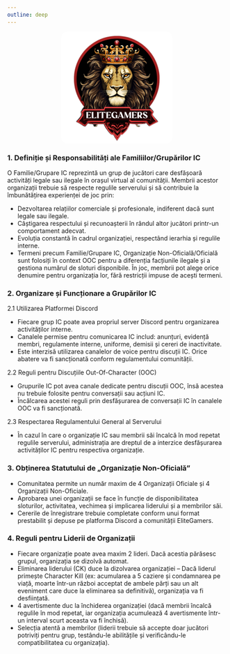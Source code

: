 ```yaml
---
outline: deep
---
```


<img src="../public/elitegamers.png" alt="pozaRegulament" width="256" height="256" style="display: block; margin: 0px auto; border-radius: 1%; border-radius: 5%;">

### 1. Definiție și Responsabilități ale Familiilor/Grupărilor IC

O Familie/Grupare IC reprezintă un grup de jucători care desfășoară activități legale sau ilegale în orașul virtual al comunității. Membrii acestor organizații trebuie să respecte regulile serverului și să contribuie la îmbunătățirea experienței de joc prin:

- Dezvoltarea relațiilor comerciale și profesionale, indiferent dacă sunt legale sau ilegale.
- Câștigarea respectului și recunoașterii în rândul altor jucători printr-un comportament adecvat.
- Evoluția constantă în cadrul organizației, respectând ierarhia și regulile interne.
- Termeni precum Familie/Grupare IC, Organizație Non-Oficială/Oficială sunt folosiți în context OOC pentru a diferenția facțiunile ilegale și a gestiona numărul de sloturi disponibile. În joc, membrii pot alege orice denumire pentru organizația lor, fără restricții impuse de acești termeni.

### 2. Organizare și Funcționare a Grupărilor IC

2.1 Utilizarea Platformei Discord

- Fiecare grup IC poate avea propriul server Discord pentru organizarea activităților interne.
- Canalele permise pentru comunicarea IC includ: anunțuri, evidență membri, regulamente interne, uniforme, demisii și cereri de inactivitate.
- Este interzisă utilizarea canalelor de voice pentru discuții IC. Orice abatere va fi sancționată conform regulamentului comunității.

2.2 Reguli pentru Discuțiile Out-Of-Character (OOC)

- Grupurile IC pot avea canale dedicate pentru discuții OOC, însă acestea nu trebuie folosite pentru conversații sau acțiuni IC.
- Încălcarea acestei reguli prin desfășurarea de conversații IC în canalele OOC va fi sancționată.

2.3 Respectarea Regulamentului General al Serverului

- În cazul în care o organizație IC sau membrii săi încalcă în mod repetat regulile serverului, administrația are dreptul de a interzice desfășurarea activităților IC pentru respectiva organizație.

### 3. Obținerea Statutului de „Organizație Non-Oficială”

- Comunitatea permite un număr maxim de 4 Organizații Oficiale și 4 Organizații Non-Oficiale.
- Aprobarea unei organizații se face în funcție de disponibilitatea sloturilor, activitatea, vechimea și implicarea liderului și a membrilor săi.
- Cererile de înregistrare trebuie completate conform unui format prestabilit și depuse pe platforma Discord a comunității EliteGamers.

### 4. Reguli pentru Liderii de Organizații

- Fiecare organizație poate avea maxim 2 lideri. Dacă acestia părăsesc grupul, organizația se dizolvă automat.
- Eliminarea liderului (CK) duce la dizolvarea organizației – Dacă liderul primește Character Kill (ex: acumularea a 5 caziere și condamnarea pe viață, moarte într-un război acceptat de ambele părți sau un alt eveniment care duce la eliminarea sa definitivă), organizația va fi desființată.
- 4 avertismente duc la închiderea organizației (dacă membrii încalcă regulile în mod repetat, iar organizația acumulează 4 avertismente într-un interval scurt aceasta va fi închisă).
- Selecția atentă a membrilor (liderii trebuie să accepte doar jucători potriviți pentru grup, testându-le abilitățile și verificându-le compatibilitatea cu organizația).
